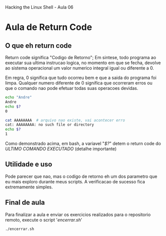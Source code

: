 Hacking the Linux Shell - Aula 06

# Aula de Return Code

## O que eh return code
Return code significa "Codigo de Retorno"; Em sintese, todo programa ao executar sua ultima instrucao logica, no momento em que se fecha, devolve ao sistema operacional um valor numerico integral igual ou diferente a 0.

Em regra, 0 significa que tudo ocorreu bem e que a saida do programa foi limpa.
Qualquer numero diferente de 0 significa que ocorreram erros ou que o comando nao pode efetuar todas suas operacoes devidas.
```bash
echo "Andre"
Andre
echo $?
0

cat AAAAAAAA  # arquivo nao existe, vai acontecer erro
cat: AAAAAAAA: no such file or directory
echo $?
1
```

Como demonstrado acima, em bash, a variavel "_$?_" detem o return code do *ULTIMO COMANDO EXECUTADO* (detalhe importante)

## Utilidade e uso
Pode parecer que nao, mas o codigo de retorno eh um dos parametro que eu mais exploro durante meus scripts. A verificacao de sucesso fica extremamente simples.


## Final de aula
Para finalizar a aula e enviar os exercicios realizados para o repositorio remoto, execute o script '_encerrar.sh_'
```bash
./encerrar.sh
```
